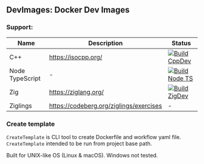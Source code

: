 ## DevImages: Docker Dev Images

### Support:

<!-- prettier-ignore -->
|Name|Description|Status|
|---|---|---|
|C++|https://isocpp.org/|[![Build CppDev](https://github.com/kenf1/DevImages/actions/workflows/BuildCppDev.yml/badge.svg?branch=main)](https://github.com/kenf1/DevImages/actions/workflows/BuildCppDev.yml)|
|Node TypeScript|-|[![Build Node TS](https://github.com/kenf1/DevImages/actions/workflows/NodeTS.yml/badge.svg?branch=main)](https://github.com/kenf1/DevImages/actions/workflows/NodeTS.yml)|
|Zig|https://ziglang.org/|[![Build ZigDev](https://github.com/kenf1/DevImages/actions/workflows/BuildZigDev.yml/badge.svg?branch=main)](https://github.com/kenf1/DevImages/actions/workflows/BuildZigDev.yml)|
|Ziglings|https://codeberg.org/ziglings/exercises|-|

### Create template

`CreateTemplate` is CLI tool to create Dockerfile and workflow yaml file. `CreateTemplate` intended to be run from project base path.

Built for UNIX-like OS (Linux & macOS). Windows not tested.
